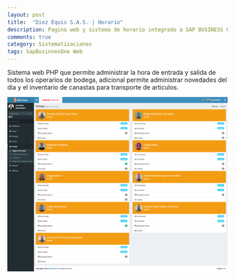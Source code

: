 ```yaml
---
layout: post
title:  "Diez Equis S.A.S. | Horario"
description: Pagina web y sistema de horario integrado a SAP BUSINESS ONE
comments: true
category: Sistematizaciones
tags: SapBusinnesOne Web
---
```

<p>Sistema web PHP que permite administrar la hora de entrada y salida de todos los operarios de bodega, adicional permite administrar novedades del dia y el inventario de canastas para transporte de articulos.</p>

<img src="/public/imgs/proyectos/diezEquisHorario.png" />
